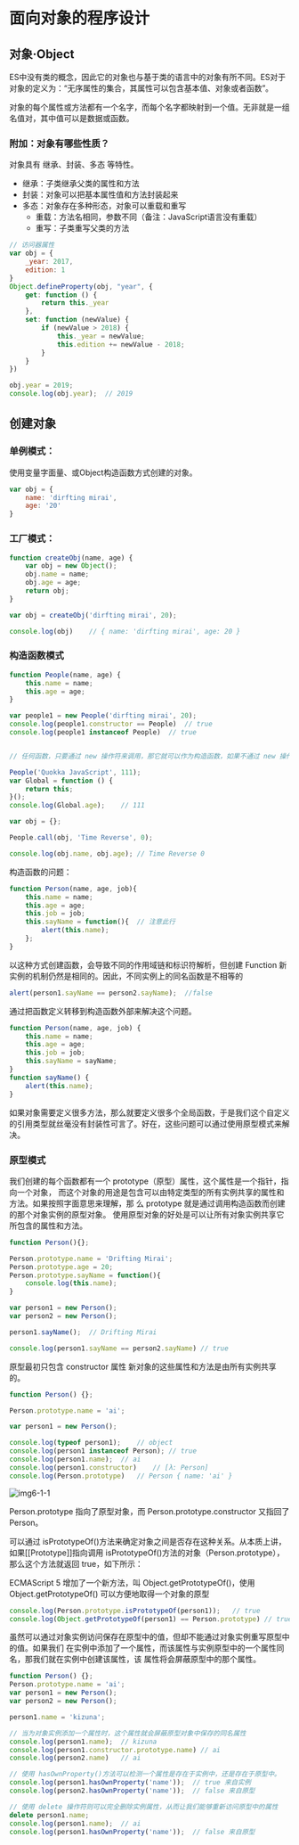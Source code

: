 # 面向对象的程序设计

## 对象·Object

ES中没有类的概念，因此它的对象也与基于类的语言中的对象有所不同。ES对于对象的定义为：“无序属性的集合，其属性可以包含基本值、对象或者函数”。

对象的每个属性或方法都有一个名字，而每个名字都映射到一个值。无非就是一组名值对，其中值可以是数据或函数。

### 附加：对象有哪些性质？

对象具有 继承、封装、多态 等特性。

* 继承：子类继承父类的属性和方法
* 封装：对象可以把基本属性值和方法封装起来
* 多态：对象存在多种形态，对象可以重载和重写
    * 重载：方法名相同，参数不同（备注：JavaScript语言没有重载）
    * 重写：子类重写父类的方法

```js
// 访问器属性
var obj = {
    _year: 2017,
    edition: 1
}
Object.defineProperty(obj, "year", {
    get: function () {
        return this._year
    },
    set: function (newValue) {
        if (newValue > 2018) {
            this._year = newValue;
            this.edition += newValue - 2018;
        }
    }
})

obj.year = 2019;
console.log(obj.year);  // 2019
```

## 创建对象

### 单例模式：

使用变量字面量、或Object构造函数方式创建的对象。

```js
var obj = {
    name: 'dirfting mirai',
    age: '20'
}
```

### 工厂模式：

```js
function createObj(name, age) {
    var obj = new Object();
    obj.name = name;
    obj.age = age;
    return obj;
}

var obj = createObj('dirfting mirai', 20);

console.log(obj)    // ​​​​​{ name: 'dirfting mirai', age: 20 }​​​​​
```

### 构造函数模式

```js
function People(name, age) {
    this.name = name;
    this.age = age;
}

var people1 = new People('dirfting mirai', 20);
console.log(people1.constructor == People)  // true
console.log(people1 instanceof People)  // true


// 任何函数，只要通过 new 操作符来调用，那它就可以作为构造函数，如果不通过 new 操作符来调用，那它跟普通函数也不会有什么两样。

People('Quokka JavaScript', 111);
var Global = function () {
    return this;
}();
console.log(Global.age);    // 111

var obj = {};

People.call(obj, 'Time Reverse', 0);

console.log(obj.name, obj.age); // Time Reverse 0
```

构造函数的问题：

```js
function Person(name, age, job){
    this.name = name;
    this.age = age;
    this.job = job;
    this.sayName = function(){  // 注意此行
        alert(this.name);
    };
}
```

以这种方式创建函数，会导致不同的作用域链和标识符解析，但创建 Function 新实例的机制仍然是相同的。因此，不同实例上的同名函数是不相等的

```js
alert(person1.sayName == person2.sayName);  //false
```

通过把函数定义转移到构造函数外部来解决这个问题。

```js
function Person(name, age, job) {
    this.name = name;
    this.age = age;
    this.job = job;
    this.sayName = sayName;
}
function sayName() {
    alert(this.name);
}
```

如果对象需要定义很多方法，那么就要定义很多个全局函数，于是我们这个自定义的引用类型就丝毫没有封装性可言了。好在，这些问题可以通过使用原型模式来解决。

### 原型模式

我们创建的每个函数都有一个 prototype（原型）属性，这个属性是一个指针，指向一个对象，
而这个对象的用途是包含可以由特定类型的所有实例共享的属性和方法。如果按照字面意思来理解，那
么 prototype 就是通过调用构造函数而创建的那个对象实例的原型对象。
使用原型对象的好处是可以让所有对象实例共享它所包含的属性和方法。

```js
function Person(){};

Person.prototype.name = 'Drifting Mirai';
Person.prototype.age = 20;
Person.prototype.sayName = function(){
    console.log(this.name);
}

var person1 = new Person();
var person2 = new Person();

person1.sayName();  // ​​​​​Drifting Mirai

console.log(person1.sayName == person2.sayName) // true
```

原型最初只包含 constructor 属性
新对象的这些属性和方法是由所有实例共享的。

```js
function Person() {};

Person.prototype.name = 'ai';

var person1 = new Person();

console.log(typeof person1);    // object
console.log(person1 instanceof Person); // true
console.log(person1.name);  // ai
console.log(person1.constructor)    // [λ: Person]
console.log(Person.prototype)   // ​​​​​Person { name: 'ai' }​​​​​
```

![img6-1-1](res/img6-1-1.png)

Person.prototype 指向了原型对象，而 Person.prototype.constructor 又指回了 Person。

可以通过 isPrototypeOf()方法来确定对象之间是否存在这种关系。从本质上讲，如果[[Prototype]]指向调用 isPrototypeOf()方法的对象（Person.prototype），那么这个方法就返回 true，如下所示：

ECMAScript  5 增加了一个新方法，叫 Object.getPrototypeOf()，使用 Object.getPrototypeOf() 可以方便地取得一个对象的原型

```js
console.log(Person.prototype.isPrototypeOf(person1));   // true
console.log(Object.getPrototypeOf(person1) == Person.prototype) // true
```

虽然可以通过对象实例访问保存在原型中的值，但却不能通过对象实例重写原型中的值。如果我们
在实例中添加了一个属性，而该属性与实例原型中的一个属性同名，那我们就在实例中创建该属性，该
属性将会屏蔽原型中的那个属性。

```js
function Person() {};
Person.prototype.name = 'ai';
var person1 = new Person();
var person2 = new Person();

person1.name = 'kizuna';

// 当为对象实例添加一个属性时，这个属性就会屏蔽原型对象中保存的同名属性
console.log(person1.name);  // kizuna
console.log(person1.constructor.prototype.name) // ai
console.log(person2.name)   // ai

// 使用 hasOwnProperty()方法可以检测一个属性是存在于实例中，还是存在于原型中。
console.log(person1.hasOwnProperty('name'));  // true 来自实例
console.log(person2.hasOwnProperty('name'));  // false 来自原型

// 使用 delete 操作符则可以完全删除实例属性，从而让我们能够重新访问原型中的属性
delete person1.name;
console.log(person1.name);  // ai
console.log(person1.hasOwnProperty('name'));  // false 来自原型

```
